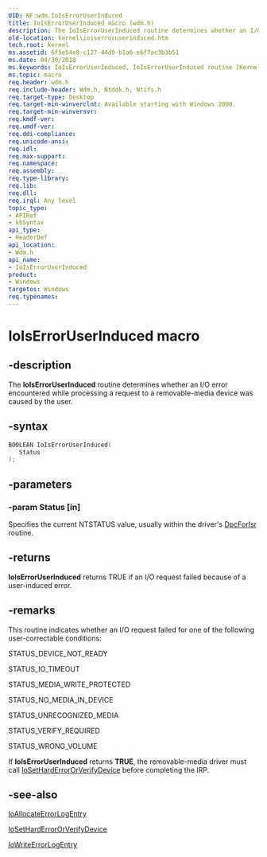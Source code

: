 ```yaml
---
UID: NF:wdm.IoIsErrorUserInduced
title: IoIsErrorUserInduced macro (wdm.h)
description: The IoIsErrorUserInduced routine determines whether an I/O error encountered while processing a request to a removable-media device was caused by the user.
old-location: kernel\ioiserroruserinduced.htm
tech.root: kernel
ms.assetid: 6f5e54e8-c127-44d9-b1a6-e6f7ac3b3b51
ms.date: 04/30/2018
ms.keywords: IoIsErrorUserInduced, IoIsErrorUserInduced routine [Kernel-Mode Driver Architecture], k104_860a6f10-e6c0-44cd-9386-c09e356f3472.xml, kernel.ioiserroruserinduced, wdm/IoIsErrorUserInduced
ms.topic: macro
req.header: wdm.h
req.include-header: Wdm.h, Ntddk.h, Ntifs.h
req.target-type: Desktop
req.target-min-winverclnt: Available starting with Windows 2000.
req.target-min-winversvr: 
req.kmdf-ver: 
req.umdf-ver: 
req.ddi-compliance: 
req.unicode-ansi: 
req.idl: 
req.max-support: 
req.namespace: 
req.assembly: 
req.type-library: 
req.lib: 
req.dll: 
req.irql: Any level
topic_type:
- APIRef
- kbSyntax
api_type:
- HeaderDef
api_location:
- Wdm.h
api_name:
- IoIsErrorUserInduced
product:
- Windows
targetos: Windows
req.typenames: 
---
```


# IoIsErrorUserInduced macro


## -description


The <b>IoIsErrorUserInduced</b> routine determines whether an I/O error encountered while processing a request to a removable-media device was caused by the user.

## -syntax

```cpp
BOOLEAN IoIsErrorUserInduced(
   Status
);
```

## -parameters




### -param Status [in]

Specifies the current NTSTATUS value, usually within the driver's <a href="https://msdn.microsoft.com/library/windows/hardware/ff544079">DpcForIsr</a> routine.


## -returns
**IoIsErrorUserInduced** returns TRUE if an I/O request failed because of a user-induced error.

## -remarks



This routine indicates whether an I/O request failed for one of the following user-correctable conditions:  

STATUS_DEVICE_NOT_READY

STATUS_IO_TIMEOUT

STATUS_MEDIA_WRITE_PROTECTED

STATUS_NO_MEDIA_IN_DEVICE

STATUS_UNRECOGNIZED_MEDIA

STATUS_VERIFY_REQUIRED

STATUS_WRONG_VOLUME

If <b>IoIsErrorUserInduced</b> returns <b>TRUE</b>, the removable-media driver must call <a href="https://msdn.microsoft.com/library/windows/hardware/ff549707">IoSetHardErrorOrVerifyDevice</a> before completing the IRP. 




## -see-also




<a href="https://msdn.microsoft.com/library/windows/hardware/ff548245">IoAllocateErrorLogEntry</a>



<a href="https://msdn.microsoft.com/library/windows/hardware/ff549707">IoSetHardErrorOrVerifyDevice</a>



<a href="https://msdn.microsoft.com/library/windows/hardware/ff550527">IoWriteErrorLogEntry</a>
 

 

